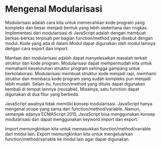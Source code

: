 # Mengenal Modularisasi

Modularisasi adalah cara kita untuk memecahkan kode program yang kompleks dan besar menjadi bentuk yang lebih sederhana dan ringkas. Implementasi dari modularisasi di JavaScript adalah dengan membuat berkas-berkas terpisah per bagian function/method yang disebut dengan modul. Kode yang ada di dalam Modul dapat digunakan oleh modul lainnya dengan cara export dan import.

Manfaat dari modularisasi adalah dapat menyelesaikan masalah terkait struktur dan kode program. Modularisasi dapat mempermudah kita untuk memahami keseluruhan struktur program sehingga gampang untuk berkolaborasi. Modularisasi membuat struktur kode menjadi rapi, memhami struktur dan membaca kode program yang sudah kompleks pun menjadi lebih mudah. Selain itu, function/method yang ditulis dapat digunakan kembali di tempat lainnya (reusable). Misalnya, satu function dapat digunakan di dua fitur yang berbeda.

JavaScript awalnya tidak memiliki konsep modularisasi. JavaScript hanya mengenal scope yang sama dari function/method/variable. Namun, semenjak adanya ECMAScript 2015, JavaScript bisa menggunakan konsep modularisasi dan dapat menggunakan keyword import dan export.

Import memungkinkan kita untuk memasukkan function/method/variable dari modul lain. Export memungkinkan kita untuk mengeluarkan function/method/variable ke modul lain agar dapat digunakan.
